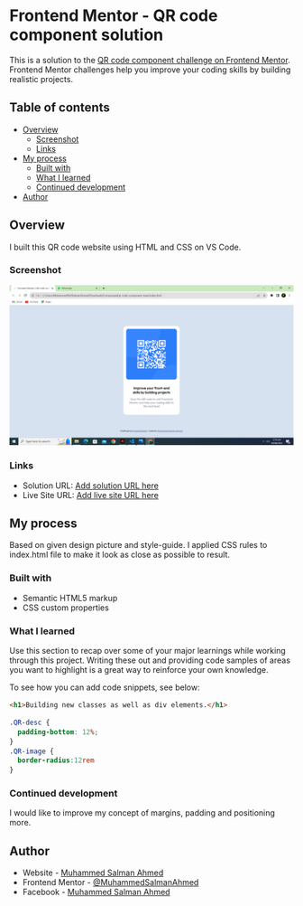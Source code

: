 # Frontend Mentor - QR code component solution

This is a solution to the [QR code component challenge on Frontend Mentor](https://www.frontendmentor.io/challenges/qr-code-component-iux_sIO_H). Frontend Mentor challenges help you improve your coding skills by building realistic projects. 

## Table of contents

- [Overview](#overview)
  - [Screenshot](#screenshot)
  - [Links](#links)
- [My process](#my-process)
  - [Built with](#built-with)
  - [What I learned](#what-i-learned)
  - [Continued development](#continued-development)
- [Author](#author)

## Overview
I built this QR code website using HTML and CSS on VS Code.
### Screenshot

![](./Screenshot.png)


### Links

- Solution URL: [Add solution URL here](https://your-solution-url.com)
- Live Site URL: [Add live site URL here](https://your-live-site-url.com)

## My process

Based on given design picture and style-guide. I applied CSS rules to index.html file to make it look as close as possible to result.

### Built with

- Semantic HTML5 markup
- CSS custom properties

### What I learned

Use this section to recap over some of your major learnings while working through this project. Writing these out and providing code samples of areas you want to highlight is a great way to reinforce your own knowledge.

To see how you can add code snippets, see below:

```html
<h1>Building new classes as well as div elements.</h1>
```
```css
.QR-desc {
  padding-bottom: 12%;
}
.QR-image {
  border-radius:12rem
}
```

### Continued development

I would like to improve my concept of margins, padding and positioning more.

## Author

- Website - [Muhammed Salman Ahmed](https://muhammedsalmanahmed.github.io/CV-CSS/)
- Frontend Mentor - [@MuhammedSalmanAhmed](https://www.frontendmentor.io/profile/MuhammedSalmanAhmed)
- Facebook - [Muhammed Salman Ahmed](https://www.facebook.com/profile.php?id=100075963945987)